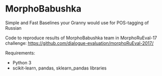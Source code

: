 # MorphoBabushka
Simple and Fast Baselines your Granny would use for POS-tagging of Russian

Code to reproduce results of MorphoBabushka team in MorphoRuEval-17 challenge: 
https://github.com/dialogue-evaluation/morphoRuEval-2017/

Requirements:
* Python 3
* scikit-learn, pandas, sklearn_pandas libraries
